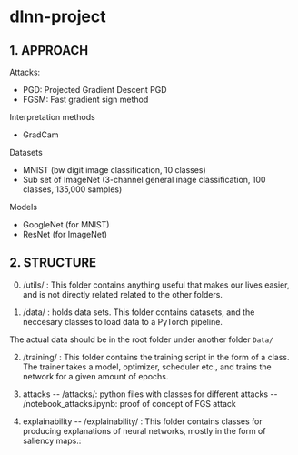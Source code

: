 # dlnn-project

## 1. APPROACH

Attacks:
- PGD: Projected Gradient Descent PGD
- FGSM: Fast gradient sign method

Interpretation methods
- GradCam

Datasets
- MNIST (bw digit image classification, 10 classes)
- Sub set of ImageNet (3-channel general inage classification, 100 classes, 135,000 samples)

Models 
- GoogleNet (for MNIST)
- ResNet (for ImageNet)


## 2. STRUCTURE
0. /utils/ :
This folder contains anything useful that makes our lives easier, and is not directly related related to the other folders.

1. /data/ :
holds data sets.
This folder contains datasets, and the neccesary classes to load data to a PyTorch pipeline.

The actual data should be in the root folder under another folder ```Data/```

2. /training/ :
This folder contains the training script in the form of a class. The trainer takes a model, optimizer, scheduler etc., and trains the network for a given amount of epochs.

3. attacks
-- /attacks/: python files with classes for different attacks
-- /notebook_attacks.ipynb: proof of concept of FGS attack

4. explainability
-- /explainability/ : This folder contains classes for producing explanations of neural networks, mostly in the form of saliency maps.:




